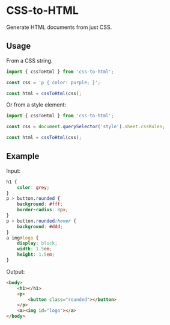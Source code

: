 # CSS-to-HTML

Generate HTML documents from just CSS.


## Usage

From a CSS string.
```javascript
import { cssToHtml } from 'css-to-html';

const css = 'p { color: purple; }';

const html = cssToHtml(css);
```

Or from a style element:
```javascript
import { cssToHtml } from 'css-to-html';

const css = document.querySelector('style').sheet.cssRules;

const html = cssToHtml(css);
```


## Example

Input:
```css
h1 {
	color: grey;
}
p > button.rounded {
	background: #fff;
	border-radius: 8px;
}
p > button.rounded:hover {
	background: #ddd;
}
a img#logo {
	display: block;
	width: 1.5em;
	height: 1.5em;
}
```

Output:
```html
<body>
	<h1></h1>
	<p>
		<button class="rounded"></button>
	</p>
	<a><img id="logo"></a>
</body>
```
